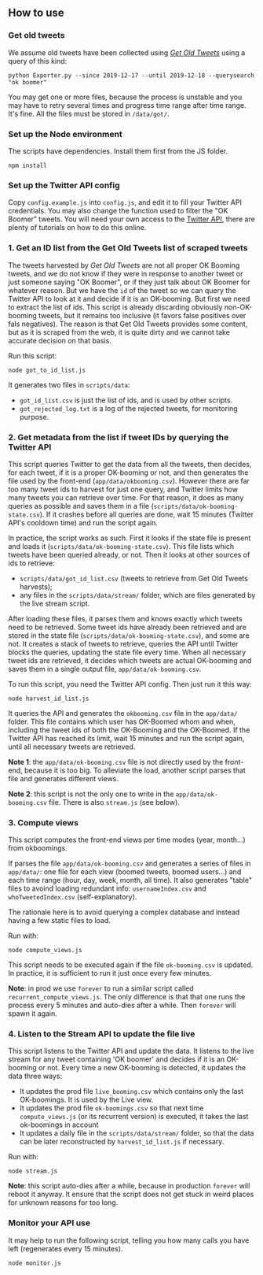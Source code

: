 ## How to use

### Get old tweets
We assume old tweets have been collected using *[Get Old Tweets](https://github.com/Jefferson-Henrique/GetOldTweets-python)* using a query of this kind:
```
python Exporter.py --since 2019-12-17 --until 2019-12-18 --querysearch "ok boomer"
```
You may get one or more files, because the process is unstable and you may have to retry several times and progress time range after time range. It's fine. All the files must be stored in ```/data/got/```.


### Set up the Node environment

The scripts have dependencies. Install them first from the JS folder.

```
npm install
```


### Set up the Twitter API config

Copy ```config.example.js``` into ```config.js```, and edit it to fill your Twitter API credentials. You may also change the function used to filter the "OK Boomer" tweets. You will need your own access to the [Twitter API](https://apps.twitter.com/app/new), there are plenty of tutorials on how to do this online.


### 1. Get an ID list from the Get Old Tweets list of scraped tweets

The tweets harvested by *Get Old Tweets* are not all proper OK Booming tweets, and we do not know if they were in response to another tweet or just someone saying "OK Boomer", or if they just talk about OK Boomer for whatever reason. But we have the ```id``` of the tweet so we can query the Twitter API to look at it and decide if it is an OK-booming. But first we need to extract the list of ids. This script is already discarding obviously non-OK-booming tweets, but it remains too inclusive (it favors false positives over fals negatives). The reason is that Get Old Tweets provides some content, but as it is scraped from the web, it is quite dirty and we cannot take accurate decision on that basis.

Run this script:

```
node got_to_id_list.js
```

It generates two files in ```scripts/data```:
* ```got_id_list.csv``` is just the list of ids, and is used by other scripts.
* ```got_rejected_log.txt``` is a log of the rejected tweets, for monitoring purpose.


### 2. Get metadata from the list if tweet IDs by querying the Twitter API

This script queries Twitter to get the data from all the tweets, then decides, for each tweet, if it is a proper OK-booming or not, and then generates the file used by the front-end (```app/data/okbooming.csv```). However there are far too many tweet ids to harvest for just one query, and Twitter limits how many tweets you can retrieve over time. For that reason, it does as many queries as possible and saves them in a file (```scripts/data/ok-booming-state.csv```). If it crashes before all queries are done, wait 15 minutes (Twitter API's cooldown time) and run the script again.

In practice, the script works as such. First it looks if the state file is present and loads it (```scripts/data/ok-booming-state.csv```). This file lists which tweets have been queried already, or not. Then it looks at other sources of ids to retrieve:
* ```scripts/data/got_id_list.csv``` (tweets to retrieve from Get Old Tweets harvests);
* any files in the ```scripts/data/stream/``` folder, which are files generated by the live stream script.

After loading these files, it parses them and knows exactly which tweets need to be retrieved. Some tweet ids have already been retrieved and are stored in the state file (```scripts/data/ok-booming-state.csv```), and some are not. It creates a stack of tweets to retrieve, queries the API until Twitter blocks the queries, updating the state file every time. When all necessary tweet ids are retrieved, it decides which tweets are actual OK-booming and saves them in a single output file, ```app/data/ok-booming.csv```.

To run this script, you need the Twitter API config. Then just run it this way:

```
node harvest_id_list.js
```

It queries the API and generates the ```okbooming.csv``` file in the ```app/data/``` folder. This file contains which user has OK-Boomed whom and when, including the tweet ids of both the OK-Booming and the OK-Boomed. If the Twitter API has reached its limit, wait 15 minutes and run the script again, until all necessary tweets are retrieved.

**Note 1**: the ```app/data/ok-booming.csv``` file is not directly used by the front-end, because it is too big. To alleviate the load, another script parses that file and generates different views.

**Note 2**: this script is not the only one to write in the ```app/data/ok-booming.csv``` file. There is also ```stream.js``` (see below).


### 3. Compute views

This script computes the front-end views per time modes (year, month...) from okboomings.

If parses the file ```app/data/ok-booming.csv``` and generates a series of files in ```app/data/```: one file for each view (boomed tweets, boomed users...) and each time range (hour, day, week, month, all time). It also generates "table" files to avoind loading redundant info: ```usernameIndex.csv``` and ```whoTweetedIndex.csv``` (self-explanatory).

The rationale here is to avoid querying a complex database and instead having a few static files to load.

Run with:
```
node compute_views.js
```

This script needs to be executed again if the file ```ok-booming.csv``` is updated. In practice, it is sufficient to run it just once every few minutes.

**Note**: in prod we use ```forever``` to run a similar script called ```recurrent_compute_views.js```. The only difference is that that one runs the process every 5 minutes and auto-dies after a while. Then ```forever``` will spawn it again.


### 4. Listen to the Stream API to update the file live

This script listens to the Twitter API and update the data. It listens to the live stream for any tweet containing 'OK boomer' and decides if it is an OK-booming or not. Every time a new OK-booming is detected, it updates the data three ways:
* It updates the prod file ```live_booming.csv``` which contains only the last OK-boomings. It is used by the Live view.
* It updates the prod file ```ok-boomings.csv``` so that next time ```compute_views.js``` (or its recurrent version) is executed, it takes the last ok-boomings in account
* It updates a daily file in the ```scripts/data/stream/``` folder, so that the data can be later reconstructed by ```harvest_id_list.js``` if necessary.

Run with:
```
node stream.js
```

**Note**: this script auto-dies after a while, because in production ```forever``` will reboot it anyway. It ensure that the script does not get stuck in weird places for unknown reasons for too long.


### Monitor your API use

It may help to run the following script, telling you how many calls you have left (regenerates every 15 minutes).

```
node monitor.js
```
